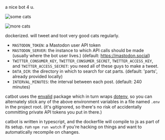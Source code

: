 a nice bot 4 u.

![some cats](https://i.imgur.com/bWQ7Y75.png)

![more cats](https://i.imgur.com/4NXrvB5.png)

dockerized. will tweet and toot very good cats regularly.


- `MASTODON_TOKEN`: a Mastodon user API token
- `MASTODON_SERVER`: the instance to which API calls should be made (usually
  where the bot user lives.) (default: https://mastodon.social)
- `TWITTER_CONSUMER_KEY`, `TWITTER_CONSUMER_SECRET`, `TWITTER_ACCESS_KEY`, and
  `TWITTER_ACCESS_SECRET`: you need all of these guys to make a tweet.
- `DATA_DIR`: the directory in which to search for cat parts.
  (default: 'parts', already provided locally)
- `INTERVAL_MINUTES`: the interval between each post. (default: 240 minutes)

catbot uses the [envalid](https://github.com/af/envalid) package which in turn
wraps [dotenv](https://github.com/motdotla/dotenv), so you can alternately stick
any of the above environment variables in a file named `.env` in the project
root. (it's gitignored, so there's no risk of accidentally committing private
API tokens you put in there.)

catbot is written in typescript, and the dockerfile will compile to js as part
of its setup. run `npm run watch` if you're hacking on things and want to
automatically recompile on changes.
